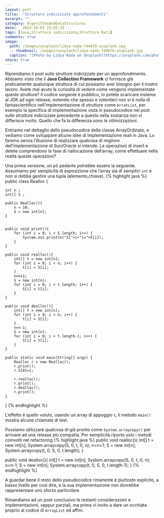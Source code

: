 ```yaml
---
layout: post
title:  "Strutture indicizzate approfondimenti"
excerpt: ""
category: AlgorithmsAndDataStructures
date:   2014-10-03 22:45:33
tags: [Java,Strutture indicizzate,Strutture Dati]
comments: true
image:
  path: /images/unsplash/lidya-nada-744078-unsplash.jpg
  -- thumbnail: /images/unsplash/lidya-nada-744078-unsplash.jpg
  caption: "[Photo by Lidya Nada on Unsplash](https://unsplash.com/photos/BnzqQwerUOY?utm_source=unsplash&utm_medium=referralutm_content=creditCopyText)"
share: true
---
```


Riprendiamo il post sulle strutture indicizzate per un approfondimento.
Abbiamo visto che il **Java Collection Framework** ci fornisce già praticamente qualunque struttura di cui possiamo aver bisogno per il nostro lavoro. Avete mai avuto la curiosità di vedere come vengono implementate queste strutture? Il codice sorgente è pubblico, lo potete scaricare insieme al JDK ad ogni release, noterete che spesso e volentieri non vi è nulla di fantascientifico nell’implementazione di strutture come `ArratList`, per esempio la specifica di implementazione vista in pseudocodice nel post sulle strutture indicizzate precedente a questo nella sostanza non vi differisce molto. Quello che fa la differenza sono le ottimizzazioni.

Entriamo nel dettaglio dello pseudocodice della classe ArrayOrdinato, e vediamo come sviluppare alcune idee di implementazione reali in Java.
Lo faremo senza l’illusione di realizzare qualcosa di migliore dell’implementazione di Sun/Oracle si intende.
Le operazioni di insert e delete comprendono la fase di riallocazione dell’array, come effettuare nella realtà queste operazioni?

Una prima versione, un pò pedante potrebbe essere la seguente. Assumiamo per semplicità di esposizione che l’array sia di semplici `int` e non si debba gestire una tupla (elemento,chiave).
{% highlight java %}
public class Realloc {

    int n ;
    int[] S ;
    
    public Realloc(){
        n = 10;
        S = new int[n];
    }


    public void print(){
        for (int i = 0; i < S.length; i++) {
            System.out.println("S["+i+"]="+S[i]);
        }
    }
    
    public void realloc(){
        int[] t = new int[n];
        for (int i = 0; i < n; i++) {
            t[i] = S[i];
        }
        n=n+1;
        S = new int[n];
        for (int i = 0; i < t.length; i++) {
            S[i] = t[i];
        }
    }
    
    public void dealloc(){
        int[] t = new int[n];
        for (int i = 0; i < n; i++) {
            t[i] = S[i];
        }
        n=n-1;
        S = new int[n];
        for (int i = 0; i < t.length-1; i++) {
            S[i] = t[i];
        }
    }
    
    public static void main(String[] args) {
        Realloc r = new Realloc();
        r.print();
        r.S[0]=1;
        
        r.realloc();
        r.print();
        r.dealloc();
        r.print();
    }
}
{% endhighlight %}

L’effetto è quello voluto, usando un array di appoggio `t`, il metodo `main()` mostra alcune chiamate di test.

Possiamo utilizzare qualcosa di già pronto come `System.arraycopy()` per arrivare ad una release più compatta. Per semplicità riporto solo i metodi coinvolti nel refactoring 
{% highlight java %}
public void realloc(){
   int[] t = new int[n];
   System.arraycopy(S, 0, t, 0, n);
   n=n+1;
   S = new int[n];
   System.arraycopy(t, 0, S, 0, t.length);
}
    
public void dealloc(){
   int[] t = new int[n];
   System.arraycopy(S, 0, t, 0, n);
   n=n-1;
   S = new int[n];
   System.arraycopy(t, 0, S, 0, t.length-1);
}
{% endhighlight %}

A guardar bene il resto dello pseudocodice rimanente è piuttosto esplicito, a basso livello per così dire, e la sua implementazione non dovrebbe rappresentare uno sforzo particolare.

Rimandiamo ad un post conclusivo le restanti considerazioni e implementazioni, seppur parziali, ma prima vi invito a dare un occhiata proprio al codice di `ArrayList` ed affini.
